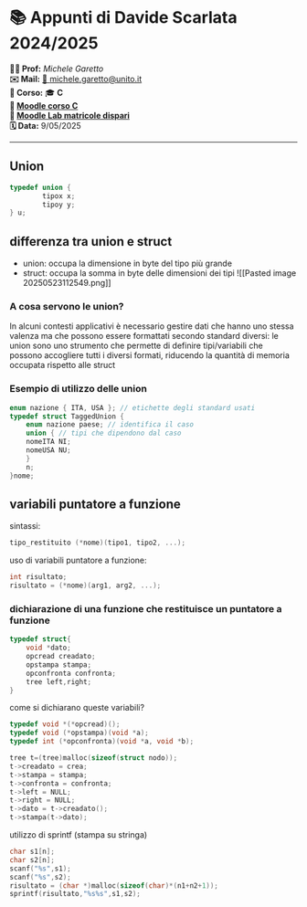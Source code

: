 # 📚 Appunti di Davide Scarlata 2024/2025

**👨‍🎓 Prof:** _Michele Garetto_  
**✉️ Mail:** [📩 michele.garetto@unito.it](mailto:michele.garetto@unito.it)  
**📌 Corso:** 🎓 **C**  
**🔗 [Moodle corso C](https://informatica.i-learn.unito.it/course/view.php?id=3066)**  
**🔗 [Moodle Lab matricole dispari](https://esami.i-learn.unito.it/course/view.php?id=2062)**  
**🗓 Data:**  9/05/2025

---
## Union
```c
typedef union {
		tipox x;
		tipoy y;
} u;

```
## differenza tra union e struct
- union: occupa la dimensione in byte del tipo più grande
- struct: occupa la somma in byte delle dimensioni dei tipi
![[Pasted image 20250523112549.png]]
### A cosa servono le union?
In alcuni contesti applicativi è necessario gestire dati che hanno uno stessa valenza ma che possono essere formattati secondo standard diversi: le union sono uno strumento che permette di definire tipi/variabili che possono accogliere tutti i diversi formati, riducendo la quantità di memoria occupata rispetto alle struct
### Esempio di utilizzo delle union
```c
enum nazione { ITA, USA }; // etichette degli standard usati 
typedef struct TaggedUnion { 
	enum nazione paese; // identifica il caso 
	union { // tipi che dipendono dal caso 
	nomeITA NI; 
	nomeUSA NU; 
	} 
	n; 
}nome;
```
## variabili puntatore a funzione 
sintassi:
```c
tipo_restituito (*nome)(tipo1, tipo2, ...);

```
uso di variabili puntatore a funzione:
```c
int risultato;
risultato = (*nome)(arg1, arg2, ...);
```

### dichiarazione di una funzione che restituisce un puntatore a funzione
```c
typedef struct{
	void *dato;
	opcread creadato;
	opstampa stampa;
	opconfronta confronta;
	tree left,right;
} 
```
come si dichiarano queste variabili?
```c
typedef void *(*opcread)();
typedef void (*opstampa)(void *a);
typedef int (*opconfronta)(void *a, void *b);
```

```c
tree t=(tree)malloc(sizeof(struct nodo));
t->creadato = crea;
t->stampa = stampa;
t->confronta = confronta;
t->left = NULL;
t->right = NULL;
t->dato = t->creadato();
t->stampa(t->dato);
```

utilizzo di sprintf (stampa su stringa)
```c
char s1[n];
char s2[n];
scanf("%s",s1);
scanf("%s",s2);
risultato = (char *)malloc(sizeof(char)*(n1+n2+1));
sprintf(risultato,"%s%s",s1,s2);
```

